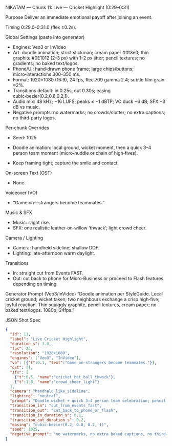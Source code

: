 NIKATAM — Chunk 11: Live — Cricket Highlight (0:29–0:31)

Purpose
Deliver an immediate emotional payoff after joining an event.

Timing
0:29.0–0:31.0 (flex ±0.2s).

Global Settings (paste into generator)
- Engines: Veo3 or InVideo
- Art: doodle animation; strict stickman; cream paper #fff3e0; thin graphite #0E1012 (2–3 px) with 1–2 px jitter; pencil textures; no gradients; no baked text/logos.
- Phone/UI: hand‑drawn phone frame; large chips/buttons; micro‑interactions 300–350 ms.
- Format: 1920×1080 (16:9), 24 fps, Rec.709 gamma 2.4; subtle film grain ≈2%.
- Transitions default: in 0.25s, out 0.30s; easing cubic‑bezier(0.2,0.8,0.2,1).
- Audio mix: 48 kHz; −16 LUFS; peaks ≤ −1 dBTP; VO duck −6 dB; SFX −3 dB vs music.
- Negative prompts: no watermarks; no crowds/clutter; no extra captions; no third‑party logos.

Per‑chunk Overrides
- Seed: 1025

- Doodle animation: local ground, wicket moment, then a quick 3–4 person team moment (micro‑huddle or chain of high‑fives).
- Keep framing tight; capture the smile and contact.

On-screen Text (OST)
- None.

Voiceover (VO)
- “Game on—strangers become teammates.”

Music & SFX
- Music: slight rise.
- SFX: one realistic leather‑on‑willow ‘thwack’; light crowd cheer.

Camera / Lighting
- Camera: handheld sideline; shallow DOF.
- Lighting: late-afternoon warm daylight.

Transitions
- In: straight cut from Events FAST.
- Out: cut back to phone for Micro‑Business or proceed to Flash features depending on timing.

Generator Prompt (Veo3/InVideo)
“Doodle animation per StyleGuide. Local cricket ground; wicket taken; two neighbours exchange a crisp high‑five; joyful reaction. Thin squiggly graphite, pencil textures, cream paper; no baked text/logos. 1080p, 24fps.”

JSON Shot Spec
```json
{
  "id": 11,
  "label": "Live Cricket Highlight",
  "duration_s": 3.0,
  "fps": 24,
  "resolution": "1920x1080",
  "engines": ["Veo3", "InVideo"],
  "vo": [{"t":0.1, "text":"Game on—strangers become teammates."}],
  "ost": [],
  "sfx": [
    {"t":0.5, "name":"cricket_bat_ball_thwack"},
    {"t":1.8, "name":"crowd_cheer_light"}
  ],
  "camera": "handheld_like_sideline",
  "lighting": "neutral",
  "prompt": "Doodle wicket + quick 3–4 person team celebration; pencil textures; no baked text.",
  "transition_in": "cut_from_events_fast",
  "transition_out": "cut_back_to_phone_or_flash",
  "transition_in_duration_s": 0.1,
  "transition_out_duration_s": 0.2,
  "easing": "cubic-bezier(0.2, 0.8, 0.2, 1)",
  "seed": 1025,
  "negative_prompt": "no watermarks, no extra baked captions, no third-party logos"
}
```


